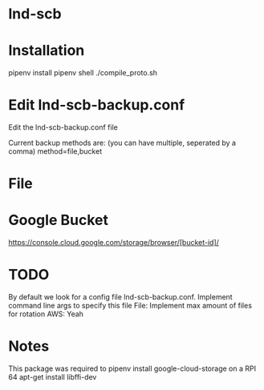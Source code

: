 # lnd-scb

# Installation
pipenv install
pipenv shell
./compile_proto.sh

# Edit lnd-scb-backup.conf
Edit the lnd-scb-backup.conf file

Current backup methods are: (you can have multiple, seperated by a comma)
method=file,bucket

# File
# Google Bucket
https://console.cloud.google.com/storage/browser/[bucket-id]/

# TODO
By default we look for a config file lnd-scb-backup.conf. Implement command line args to specify this file
File: Implement max amount of files for rotation
AWS: Yeah

# Notes
This package was required to pipenv install google-cloud-storage on a RPI 64
apt-get install libffi-dev
